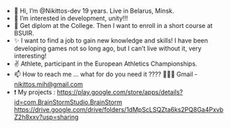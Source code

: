- 👋 Hi, I’m @Nikittos-dev 19 years. Live in Belarus, Minsk.
- 👀 I’m interested in development, unity!!!  
- 🌱 Get diplom at the College. Then I want to enroll in a short course at BSUIR.
- ✨ I want to find a job to gain new knowledge and skills! I have been developing games not so long ago, but I can’t live without it, very interesting!
- ✌️ Athlete, participant in the European Athletics Championships.
- 📫 How to reach me ... what for do you need it ???? 👀👀👀 Gmail - nikittos.mih@gmail.com 
- ❗ My projects :
https://play.google.com/store/apps/details?id=com.BrainStormStudio.BrainStorm
https://drive.google.com/drive/folders/1dMpScLSQZta6ks2PQ8Ga4PxvbZ2h8xxv?usp=sharing

<!---
Nikittos-dev/Nikittos-dev is a ✨ special ✨ repository because its `README.md` (this file) appears on your GitHub profile.
You can click the Preview link to take a look at your changes.
--->
